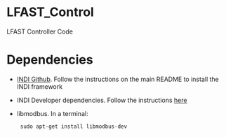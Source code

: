 # LFAST_Control
LFAST Controller Code
# Dependencies
 - [INDI Github](https://github.com/indilib/indi). Follow the instructions on the main README to install the INDI framework
 - INDI Developer dependencies. Follow the instructions
       [here](http://docs.indilib.org/drivers/project-setup.html)
  
 - libmodbus.
    In a terminal:
   
        sudo apt-get install libmodbus-dev
   
